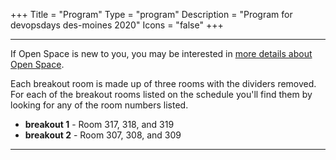 +++
Title = "Program"
Type = "program"
Description = "Program for devopsdays des-moines 2020"
Icons = "false"
+++

<div class = "row">
  <div class = "col">
    <hr />
    <p>If Open Space is new to you, you may be interested in <a href="/pages/open-space-format">more details about Open Space</a>.</p>
    <p>
        Each breakout room is made up of three rooms with the dividers removed. For each of the breakout rooms listed on the schedule you'll find them by looking for any of the room numbers listed.
        <ul class="list-unstyled">
            <li><b>breakout 1</b> - Room 317, 318, and 319</li> 
            <li><b>breakout 2</b> - Room 307, 308, and 309</li>
        </ul>
    </p>
    <hr />
  </div>
</div>
